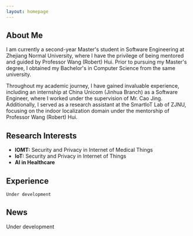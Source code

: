 ```yaml
---
layout: homepage
---
```


## About Me

I am currently a second-year Master's student in Software Engineering at Zhejiang Normal University,
 where I have the privilege of being mentored and guided by Professor Wang (Robert) Hui. 
 Prior to pursuing my Master's degree, I obtained my Bachelor's in Computer Science 
 from the same university.

Throughout my academic journey, I have gained invaluable experience, including an 
internship at China Unicom (Jinhua Branch) as a Software Engineer, where 
I worked under the supervision of Mr. Cao Jing. Additionally, I 
served as a research assistant at the SmartIoT Lab of ZJNU, focusing on
 the indoor localization domain under the mentorship of Professor Wang (Robert) Hui.


## Research Interests

- **IOMT:** Security and Privacy in Internet of Medical Things
- **IoT:** Security and Privacy in Internet of Things
- **AI in Healthcare**


## Experience
    Under development
## News

 Under development
<!-- - **[Feb. 2020]** Our paper about incremental learning is accepted to CVPR 2020.
- **[Feb. 2020]** We will host the ACM Multimedia Asia 2020 conference in Singapore!
- **[Sept. 2019]** Our paper about few-shot learning is accepted to NeurIPS 2019.
- **[Mar. 2019]** Our paper about few-shot learning is accepted to CVPR 2019. -->

<!-- {% include_relative _includes/publications.md %}

{% include_relative _includes/services.md %} -->
